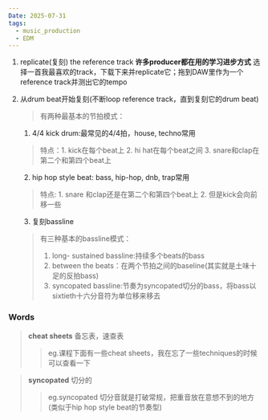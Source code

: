 ```yaml
---
Date: 2025-07-31
tags:
  - music_production
  - EDM
---
```





1. replicate(复刻) the reference track   **许多producer都在用的学习进步方式**
		选择一首我最喜欢的track，下载下来并replicate它；拖到DAW里作为一个reference track并测出它的tempo
2. 从drum beat开始复刻(不断loop reference track，直到复刻它的drum beat)
	>有两种最基本的节拍模式：
	1. 4/4 kick drum:最常见的4/4拍，house, techno常用
	>特点：1. kick在每个beat上
			2. hi hat在每个beat之间
			3. snare和clap在第二个和第四个beat上
	2. hip hop style beat: bass, hip-hop, dnb, trap常用
	>   特点: 1. snare 和clap还是在第二个和第四个beat上
			2. 但是kick会向前移一些
			
	3. 复刻bassline
	 >   有三种基本的bassline模式：
	 >   1. long- sustained bassline:持续多个beats的bass
     >   2. between the beats：在两个节拍之间的baseline(其实就是土味十足的反拍bass)
     >   3. syncopated bassline:节奏为syncopated切分的bass，将bass以sixtieth十六分音符为单位移来移去
		

### Words
>**cheat sheets**
>备忘表，速查表
>>eg.课程下面有一些cheat sheets，我在忘了一些techniques的时候可以查看一下

>**syncopated**
>切分的
>>eg.syncopated 切分音就是打破常规，把重音放在意想不到的地方(类似于hip hop style beat的节奏型)